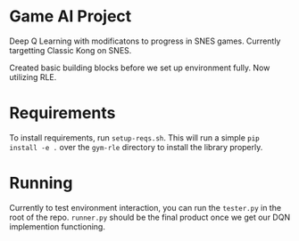 # Game AI Project

Deep Q Learning with modificatons to progress in SNES games.
Currently targetting Classic Kong on SNES.

Created basic building blocks before we set up environment fully.
Now utilizing RLE.

# Requirements

To install requirements, run `setup-reqs.sh`.
This will run a simple `pip install -e .` over the `gym-rle` directory to install the library properly.

# Running
Currently to test environment interaction, you can run the `tester.py` in the root of the repo.
`runner.py` should be the final product once we get our DQN implemention functioning.